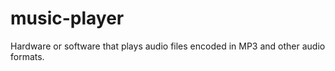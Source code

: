 # music-player
Hardware or software that plays audio files encoded in MP3 and other audio formats. 
